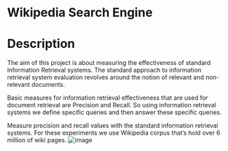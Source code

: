 # Wikipedia Search Engine

# Description
The aim of this project is about measuring the effectiveness of standard Information Retrieval systems. 
The standard approach to information retrieval system evaluation revolves around the notion of relevant and non-relevant documents. 

Basic measures for information retrieval effectiveness that are used for document retrieval are Precision and Recall. So using information retrieval systems we define specific queries and then answer these specific queries.
 
Measure precision and recall values with the standard information retrieval systems. For these experiments we use Wikipedia corpus that’s hold over 6 million of wiki pages.
![image](https://user-images.githubusercontent.com/76015915/212551688-866425a4-9323-43e7-97f8-f2358f7f3d53.png)

